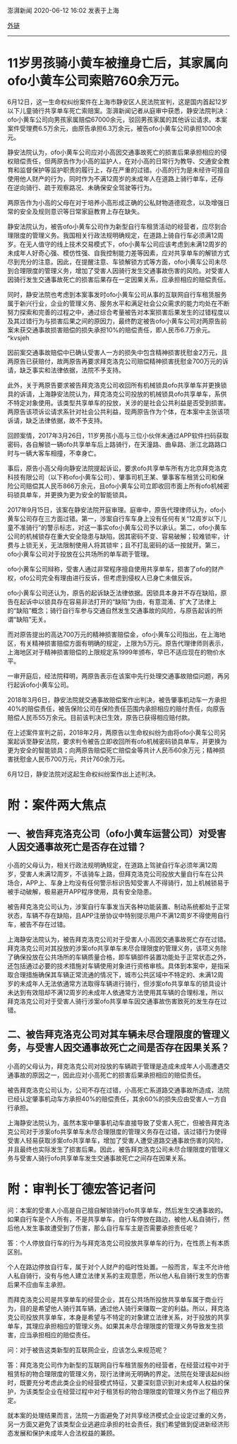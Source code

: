 澎湃新闻 2020-06-12 16:02 发表于上海

[外链](https://mp.weixin.qq.com/s/s3IukTp6EeU3o75weYo81Q)
___
# 11岁男孩骑小黄车被撞身亡后，其家属向ofo小黄车公司索赔760余万元。
6月12日，这一生命权纠纷案件在上海市静安区人民法院宣判，这是国内首起12岁以下儿童骑行共享单车死亡索赔案。澎湃新闻记者从庭审中获悉，静安法院判决：ofo小黄车公司向男孩家属赔偿67000余元，驳回男孩家属的其他诉讼请求。本案案件受理费6.5万余元，由原告承担6.3万余元，被告ofo小黄车公司承担1000余元。

静安法院认为，ofo小黄车公司应对小高因交通事故死亡的损害后果承担相应的侵权赔偿责任，但两原告作为小高的监护人，在对小高的日常行为教导、交通安全教育和监督保护等监护职责的履行上，存在严重的过错。小高的行为是未经许可擅自使用他人财产的行为，同时作为不满12周岁的未成年人在道路上骑行单车，还存在逆向骑行、疏于观察路况、未确保安全驾驶等行为。

两原告作为小高的父母在对于培养小高形成正确的公私财物道德观念，以及增强日常的安全及规则意识等日常家庭教育上存在缺失。

静安法院认为，被告ofo小黄车公司作为新型自行车租赁活动的经营者，应尽到合理限度的管理义务。我国相关行政法规明确规定，在道路上骑自行车必须满12周岁。在无人值守的线上技术交易模式下，ofo小黄车公司应该考虑到未满12周岁的未成年人好奇心强、模仿性强、自我控制能力差等因素，应对共享单车的解锁方式尽到充分的注意。因此，在提醒注意、车锁解锁方式等方面，ofo小黄车公司未尽到合理限度的管理义务，增加了受害人因骑行发生交通事故伤害的风险。对受害人因骑行发生交通事故死亡的损害后果存在一定因果关系，应承担相应的赔偿责任。

同时，静安法院也考虑到本案事发时ofo小黄车公司从事的互联网自行车租赁服务属于新兴行业，企业的管理义务、服务水平和满足社会公众需求的能力均处在不断努力探索和完善的过程之中，通过综合考量被告对本案损害后果发生的过错程度以及其过错行为与损害后果之间的原因力，最终酌定被告ofo小黄车公司对两原告前案未获交通事故损害赔偿的损失承担10%的赔偿责任，即人民币6.7万余元。 ^kvsjeh

因前案交通事故赔偿中已确认受害人一方的损失中包含精神损害抚慰金2万元，且两原告已获赔付，故两原告再要求拜克洛克公司赔偿精神损害抚慰金700万元的诉请，缺乏事实和法律依据，法院不予支持。

此外，关于两原告要求被告拜克洛克公司收回所有机械锁具ofo共享单车并更换锁具的诉请，上海静安法院认为，拜克洛克公司投放的机械锁具ofo共享单车，系供不特定对象使用。该类型共享单车的投放，关涉的是社会公共利益是否受到损害。两原告该项诉讼请求系针对社会公共利益，现两原告作为个体，在本案中主张该项诉请，缺乏法律依据，故不予支持。

回顾案情，2017年3月26日，11岁男孩小高与三位小伙伴未通过APP软件扫码获取密码，各自解锁一辆ofo共享单车后上路骑行，在天潼路、曲阜路、浙江北路路口时与一辆大客车相撞，不幸身亡。

事后，原告小高父母向静安法院提起诉讼，要求ofo共享单车所有方北京拜克洛克科技有限公司（以下称ofo小黄车公司）、肇事司机王某、肇事客车租赁公司和保险公司赔偿其人民币866万余元，且ofo小黄车公司立即收回市面上所有ofo机械密码锁具单车，并更换为更为安全的智能锁具。

2017年9月15日，该案在静安法院开庭审理。庭审中，原告代理律师认为，ofo小黄车公司存在三方面过错。第一，涉案自行车车身上没有任何有关“12周岁以下儿童不准骑行”的警示标志，对这一事实ofo小黄车公司予以承认。第二，ofo小黄车公司的机械锁存在重大安全隐患与缺陷，因其密码不变、容易破解；较难锁牢，计费与上锁无关，无法限制使用人将其锁牢；且不打乱密码的话一按就开。第三，ofo小黄车公司对于投放在公共场所的单车疏于管理。

ofo小黄车公司辩称，受害人通过非常程序擅自使用共享单车，损害了ofo的财产权，ofo公司完全有理由进行反诉，但考虑到侵权人已身亡未做反诉。

ofo小黄车公司还认为，原告的起诉缺乏法律依据。因锁具本身并不存在缺陷，原告在起诉中以锁具存在容易非法打开的“缺陷”为由，有意混淆、扩大了法律上的“缺陷”概念；骑行自行车参与交通自然发生交通事故的风险，与原告起诉的所谓“缺陷”无关。

而对原告提出的高达700万元的精神损害赔偿金，ofo小黄车公司指出，在上海地区，有关精神损害赔偿方面有明确的规定，上限为5万元。原告代理律师则表示，上海地区对于精神损害赔偿的上限规定系1999年颁布，早已不适应现在的物价水平。

一审开庭后，经法院释明，两原告表示在该案中先行处理交通事故赔偿问题，再另行起诉ofo小黄车公司。

2018年3月6日，静安法院就交通事故赔偿案作出判决，被告肇事机动车一方承担40%的赔偿责任，被告保险公司在保险责任范围内承担相应的赔付责任，向原告赔偿人民币55万余元。目前该判决已生效，原告已获得相应赔付款。

在上述案件宣判之前，2018年2月，两原告以生命权纠纷为由将ofo小黄车公司另案起诉至静安法院，要求判令被告立即收回所有ofo机械密码锁具单车，并更换为更为安全的智能锁具；向两原告赔偿死亡赔偿金等共计人民币60余万元；精神损害抚慰金人民币700万元，共计760余万元。

6月12日，静安法院对这起生命权纠纷案作出上述判决。
# 附：案件两大焦点
## 一、被告拜克洛克公司（ofo小黄车运营公司）对受害人因交通事故死亡是否存在过错？
小高的父母认为，相关行政法规明确规定，在道路上驾驶自行车必须年满12周岁，受害人未满12周岁，不该骑车上路，但拜克洛克公司投放大量自行车在公共场合，APP上、车身上均没有任何警示标识告知受害人不得骑行，加上机械锁易于被手动破解，极易避开APP程序使用，具有安全隐患。

被告拜克洛克公司认为，涉案自行车事发当天各种功能装置、制动系统都处于正常状态，车辆不存在缺陷，且APP注册协议中特别提示用户不满12周岁不得使用自行车，被告不存在过错。

上海静安法院认为，被告拜克洛克公司对于受害人小高因交通事故死亡存在过错。拜克洛克公司对其投放的涉案ofo共享单车未尽合理限度的管理义务，该项义务除了确保投放在公共场所的车辆质量合格，即车辆部件装置功能处于正常状态之外，还包括通过必要的技术措施对车辆使用对象进行资格审核。具体到本案中，是指采取合理措施确保其车辆正常流通的情况下，城市公共区域中不特定的、未满12周岁的未成年人无法依通常方法取得车辆进行骑行，但涉案ofo共享单车的锁具设计未达到有效阻却不满12周岁的未成年人依通常方法使用其车辆的合理标准，所以拜克洛克公司对于受害人骑行涉案ofo共享单车因交通事故伤害致死的发生存在过错。
## 二、被告拜克洛克公司对其车辆未尽合理限度的管理义务，与受害人因交通事故死亡之间是否存在因果关系？
小高的父母认为，拜克洛克公司对投放的车辆疏于管理是造成未成年人小高遭遇交通事故的原因之一，因此应对小高死亡的损害后果承担相应的赔偿责任。

被告拜克洛克公司认为，公司不存在过错，小高死亡系道路交通事故所造成，法院已经认定肇事机动车方承担40%的赔偿责任，其余60%的损失应由受害人一方自行承担。

上海静安法院认为，虽然本案中肇事机动车直接导致了受害人死亡，但被告拜克洛克公司对于涉案ofo共享单车未尽合理限度的管理义务存在过错，该过错行为使得受害人轻易获取涉案ofo共享单车，增加了受害人遭受道路交通事故伤害的风险，并且最终也实际发生了损害后果。因此，被告拜克洛克公司未尽合理限度的管理义务与受害人骑行ofo共享单车发生交通事故死亡之间存在因果关系。
# 附：审判长丁德宏答记者问
问：本案的受害人小高是自己擅自解锁骑行ofo共享单车，然后发生交通事故的。如果自行车是个人所有，不是共享单车，自行车停放在路边，被他人私自骑行，然后他人发生事故遭受到了伤害，那么自行车车主是否需要承担责任呢？

答：个人停放自行车的行为与拜克洛克公司投放共享单车的行为，在性质上有本质区别。

个人在路边停放自行车，属于对个人财产的临时性处置。一般而言，车主不允许他人私自骑行，没有与他人建立法律关系的主观意愿，所以他人私自骑行发生的伤害后果不应由车主承担。

而拜克洛克公司是共享单车的经营企业，其在公共场所投放共享单车属于商业行为，目的是希望他人骑行其车辆，通过他人骑行来赚取一定的利益。所以，拜克洛克公司投放共享单车，本身是希望与不特定的对象建立法律关系，对于投放的共享单车，其理应承担相应的管理义务。如果其未尽合理限度的管理义务导致发生损害，应当承担相应的赔偿责任。

问：对于被告这类新型的互联网企业，应该怎么来规范呢？

答：拜克洛克公司作为新型的互联网自行车租赁服务的经营者，在经营过程中对于租赁标的物合理限度的管理义务，现行法律尚无明确的界定。法院在处理该起纠纷时，既要充分考虑此类企业的经营模式特征，又要深刻意识到对未成年人权益的保护，为该类型企业在经营过程中对于租赁标的物合理限度的管理义务作出了相应界定。

就本案的处理结果而言，法院一方面避免了对共享经济模式企业设定过重的义务，另一方面又避免了该类型企业逃避应承担的社会责任，我们希望做到促进新经济形态发展和保护未成年人合法权益的兼顾。